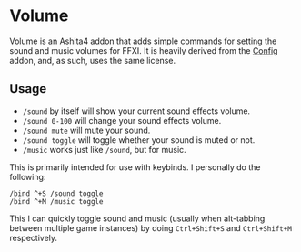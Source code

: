 # Volume

Volume is an Ashita4 addon that adds simple commands for setting the sound and music volumes for FFXI.  It is
heavily derived from the [Config](https://github.com/AshitaXI/Ashita-v4beta/tree/main/addons/config) addon, and, as
such, uses the same license.

## Usage

- `/sound` by itself will show your current sound effects volume.
- `/sound 0-100` will change your sound effects volume.
- `/sound mute` will mute your sound.
- `/sound toggle` will toggle whether your sound is muted or not.
- `/music` works just like `/sound`, but for music.

This is primarily intended for use with keybinds.  I personally do the following:

```
/bind ^+S /sound toggle
/bind ^+M /music toggle
```

This I can quickly toggle sound and music (usually when alt-tabbing between multiple game instances) by doing
`Ctrl+Shift+S` and `Ctrl+Shift+M` respectively.
